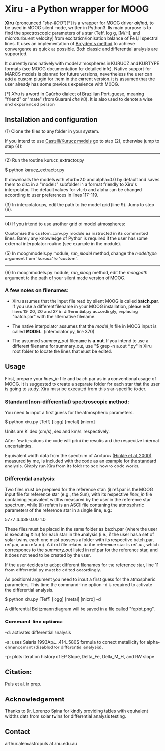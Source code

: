 # Xiru - a Python wrapper for MOOG

**Xiru** (pronounced *"she-ROO"*)[\*] is a wrapper for [MOOG](https://www.as.utexas.edu/~chris/moog.html) driver *abfind*, to be used in MOOG silent mode, written in Python3. Its main purpose is to find the spectroscopic parameters of a star (Teff, log g, [M/H], and microturbulent velocity) from excitation/ionisation balance of Fe I/II spectral lines. It uses an implementation of [Broyden's method](https://www.ams.org/journals/mcom/1965-19-092/S0025-5718-1965-0198670-6/home.html) to achieve convergence as quick as possible. Both classic and differential analysis are supported.

It currently runs natively with model atmospheres in KURUCZ and KURTYPE formats (see MOOG documentation for detailed info). Native support for MARCS models is planned for future versions, nevertheless the user can add a custom plugin for them in the current version. It is assumed that the user already has some previous experience with MOOG.

[\*] *Xiru* is a word in Gaúcho dialect of Brazilian Portuguese, meaning "friend" or "mate" (from Guarani *che irũ*). It is also used to denote a wise and experienced person.

## Installation and configuration

(1) Clone the files to any folder in your system.

If you intend to use [Castelli/Kurucz models](https://wwwuser.oats.inaf.it/castelli/grids.html) go to step (2), otherwise jump to step (4):

---

(2) Run the routine kurucz_extractor.py

$ python kurucz_extractor.py

It downloads the models with vturb=2.0 and alpha=0.0 by default and saves them to disc in a "models" subfolder in a format friendly to Xiru's interpolator. The default values for vturb and alpha can be changed according to user preferences in lines 117-119. 

(3) In interpolator.py, edit the path to the model grid (line 9). Jump to step (6).

---

(4) If you intend to use another grid of model atmospheres:

Customise the custom_conv.py module as instructed in its commented lines. Barely any knowledge of Python is required if the user has some external interpolator routine (see example in the module).

(5) In moognmodels.py module, *run_model* method, change the *modeltype* argument from 'kurucz' to 'custom'.

---

(6) In moognmodels.py module, *run_moog* method, edit the *moogpath* argument to the path of your silent mode version of MOOG.

### A few notes on filenames:

- Xiru assumes that the input file read by silent MOOG is called **batch.par**. If you use a different filename in your MOOG installation, please edit lines 19, 20, 26 and 27 in differential.py accordingly, replacing "batch.par" with the alternative filename.

- The native interpolator assumes that the *model_in* file in MOOG input is called **MODEL**. (interpolator.py, line 370)

- The assumed *summary_out* filename is **a.out**. If you intend to use a different filename for summary_out, use "$ grep -n a.out \*.py" in Xiru root folder to locate the lines that must be edited.

## Usage

First, prepare your *lines_in* file and batch.par as in a conventional usage of MOOG. It is suggested to create a separate folder for each star that the user is going to study. Xiru must be executed from this star-specific folder.

### Standard (non-differential) spectroscopic method:

You need to input a first guess for the atmospheric parameters.

$ python xiru.py [Teff] [logg] [metal] [micro]

Units are K, dex (cm/s), dex and km/s, respectively.

After few iterations the code will print the results and the respective internal uncertainties.

Equivalent width data from the spectrum of Arcturus ([Hinkle et al, 2000](http://ast.noao.edu/data/other)), measured by me, is included with the code as an example for the standard analysis. Simply run Xiru from its folder to see how to code works.

### Differential analysis:

Two files must be prepared for the reference star: (i) ref.par is the MOOG input file for reference star (e.g., the Sun), with its respective *lines_in* file containing equivalent widths measured by the user in the reference star spectrum, while (ii) refatm is an ASCII file contaning the atmospheric parameters of the reference star in a single line, e.g.:

5777 4.438 0.00 1.0

These files must be placed in the same folder as batch.par (where the user is executing Xiru) for each star in the analysis (i.e., if the user has a set of solar twins, each one must possess a folder with its respective batch.par, ref.par, and refatm). A third file related to the reference star is ref.out, which corresponds to the *summary_out* listed in ref.par for the reference star, and it does not need to be created by the user.

If the user decides to adopt different filenames for the reference star, line 11 from differential.py must be edited accordingly.

As positional argument you need to input a first guess for the atmospheric parameters. This time the command-line option -d is required to activate the differential analysis.

$ python xiru.py [Teff] [logg] [metal] [micro] -d

A differential Boltzmann diagram will be saved in a file called "feplot.png".

### Command-line options:

-d: activates differential analysis

-a: uses Salaris 1993ApJ...414..580S formula to correct metallicity for alpha-ehnancement (disabled for differential analysis).

-p: plots iteration history of EP Slope, Delta_Fe, Delta_M_H, and RW slope

## Citation:

Puls et al. in prep.

## Acknowledgement

Thanks to Dr. Lorenzo Spina for kindly providing tables with equivalent widths data from solar twins for differential analysis testing.

## Contact

arthur.alencastropuls at anu.edu.au
